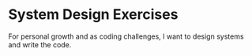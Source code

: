 # System Design Exercises
For personal growth and as coding challenges, I want to design systems and write the code. 